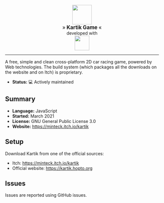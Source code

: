 <p align="center">
  <img src="https://user-images.githubusercontent.com/46352972/120900504-5c5b8480-c635-11eb-9018-802afcd76df2.png" width="64px" /><br>
  <big>»<b> Kartik Game </b>«</big>
  <br>developed with<br>
  <img src="https://user-images.githubusercontent.com/46352972/116787437-47268f80-aaa4-11eb-99c9-a771eb7dadcc.png" width="48px">
</p>

----

A free, simple and clean cross-platform 2D car racing game, powered by Web technologies. The build system (which packages all the downloads on the website and on Itch) is proprietary.

* **Status:** 💻 Actively maintained  
<!-- * **Status:** 🕑 Extended maintenance -->
<!-- * **Status:** 🔴 Searching for mainteners -->
<!-- * **Status:** 🚫 Archived, **DO NOT USE IN PRODUCTION** -->

## Summary
* **Language:** JavaScript
* **Started:** March 2021
* **License:** GNU General Public License 3.0
* **Website:** https://minteck.itch.io/kartik

## Setup
Download Kartik from one of the official sources:
* Itch: https://minteck.itch.io/kartik
* Official website: https://kartik.hopto.org

## Issues
Issues are reported using GitHub issues.
